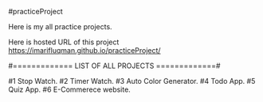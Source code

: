 #practiceProject

Here is my all practice projects.

Here is hosted URL of this project https://imarifluqman.github.io/practiceProject/

#============= LIST OF ALL PROJECTS =============#

#1 Stop Watch.
#2 Timer Watch.
#3 Auto Color Generator.
#4 Todo App.
#5 Quiz App.
#6 E-Commerece website.